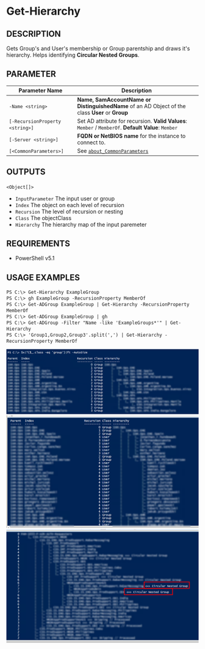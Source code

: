 # Get-Hierarchy

## DESCRIPTION

Gets Group's and User's membership or Group parentship and draws it's hierarchy.
Helps identifying <b>Circular Nested Groups</b>.

## PARAMETER

| Parameter Name | Description |
| --- | --- |
| `-Name <string>` | __Name, SamAccountName or DistinguishedName__ of an AD Object of the class __User__ or __Group__ |
| `[-RecursionProperty <string>]` | Set AD attribute for recursion. __Valid Values__: `Member` / `MemberOf`. __Default Value__: `Member`  |
| `[-Server <string>]` | __FQDN or NetBIOS name__ for the instance to connect to. |
| `[<CommonParameters>]` | See [`about_CommonParameters`](https://go.microsoft.com/fwlink/?LinkID=113216) |

## OUTPUTS

`<Object[]>`

- `InputParameter` The input user or group </li>
- `Index` The object on each level of recursion </li>
- `Recursion` The level of recursion or nesting </li>
- `Class` The objectClass </li>
- `Hierarchy` The hierarchy map of the input paremeter </li>

## REQUIREMENTS

- PowerShell v5.1

## USAGE EXAMPLES

```
PS C:\> Get-Hierarchy ExampleGroup
PS C:\> gh ExampleGroup -RecursionProperty MemberOf
PS C:\> Get-ADGroup ExampleGroup | Get-Hierarchy -RecursionProperty MemberOf
PS C:\> Get-ADGroup ExampleGroup | gh
PS C:\> Get-ADGroup -Filter "Name -like 'ExampleGroups*'" | Get-Hierarchy
PS C:\> 'Group1,Group2,Group3'.split(',') | Get-Hierarchy -RecursionProperty MemberOf
```

![Alt text](/Examples/1.png?raw=true)
![Alt text](/Examples/2.png?raw=true)
![Alt text](/Examples/3.png?raw=true)
